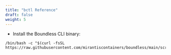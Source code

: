 ```yaml
---
title: "bctl Reference"
draft: false
weight: 5
---
```


- Install the Boundless CLI binary:
```shell
/bin/bash -c "$(curl -fsSL https://raw.githubusercontent.com/mirantiscontainers/boundless/main/script/install.sh)"
```


